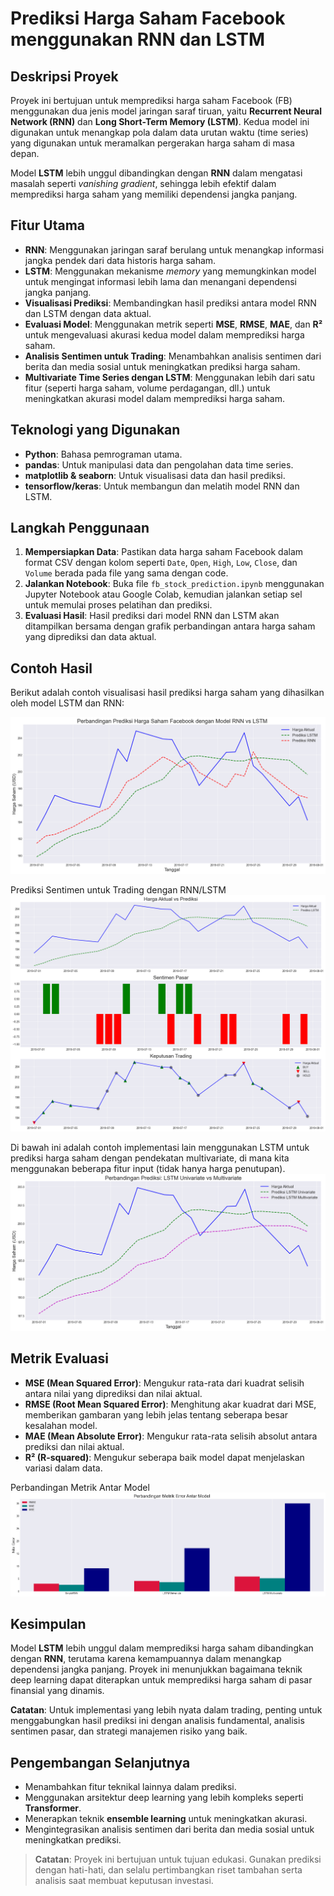 # Prediksi Harga Saham Facebook menggunakan RNN dan LSTM

## Deskripsi Proyek
Proyek ini bertujuan untuk memprediksi harga saham Facebook (FB) menggunakan dua jenis model jaringan saraf tiruan, yaitu **Recurrent Neural Network (RNN)** dan **Long Short-Term Memory (LSTM)**. Kedua model ini digunakan untuk menangkap pola dalam data urutan waktu (time series) yang digunakan untuk meramalkan pergerakan harga saham di masa depan.

Model **LSTM** lebih unggul dibandingkan dengan **RNN** dalam mengatasi masalah seperti *vanishing gradient*, sehingga lebih efektif dalam memprediksi harga saham yang memiliki dependensi jangka panjang.

## Fitur Utama
- **RNN**: Menggunakan jaringan saraf berulang untuk menangkap informasi jangka pendek dari data historis harga saham.
- **LSTM**: Menggunakan mekanisme *memory* yang memungkinkan model untuk mengingat informasi lebih lama dan menangani dependensi jangka panjang.
- **Visualisasi Prediksi**: Membandingkan hasil prediksi antara model RNN dan LSTM dengan data aktual.
- **Evaluasi Model**: Menggunakan metrik seperti **MSE**, **RMSE**, **MAE**, dan **R²** untuk mengevaluasi akurasi kedua model dalam memprediksi harga saham.
- **Analisis Sentimen untuk Trading**: Menambahkan analisis sentimen dari berita dan media sosial untuk meningkatkan prediksi harga saham.
- **Multivariate Time Series dengan LSTM**: Menggunakan lebih dari satu fitur (seperti harga saham, volume perdagangan, dll.) untuk meningkatkan akurasi model dalam memprediksi harga saham.

## Teknologi yang Digunakan
- **Python**: Bahasa pemrograman utama.
- **pandas**: Untuk manipulasi data dan pengolahan data time series.
- **matplotlib & seaborn**: Untuk visualisasi data dan hasil prediksi.
- **tensorflow/keras**: Untuk membangun dan melatih model RNN dan LSTM.

## Langkah Penggunaan
1. **Mempersiapkan Data**: Pastikan data harga saham Facebook dalam format CSV  dengan kolom seperti `Date`, `Open`, `High`, `Low`, `Close`, dan `Volume` berada pada file yang sama dengan code.
2. **Jalankan Notebook**: Buka file `fb_stock_prediction.ipynb` menggunakan Jupyter Notebook atau Google Colab, kemudian jalankan setiap sel untuk memulai proses pelatihan dan prediksi.
3. **Evaluasi Hasil**: Hasil prediksi dari model RNN dan LSTM akan ditampilkan bersama dengan grafik perbandingan antara harga saham yang diprediksi dan data aktual.

## Contoh Hasil
Berikut adalah contoh visualisasi hasil prediksi harga saham yang dihasilkan oleh model LSTM dan RNN:

![Perbandingan Prediksi](output.png)
 
 Prediksi Sentimen untuk Trading dengan RNN/LSTM 
 ![Perbandingan Prediksi](output2.png)

 Di bawah ini adalah contoh implementasi lain menggunakan LSTM untuk prediksi harga saham dengan pendekatan multivariate, di mana kita menggunakan beberapa fitur input (tidak hanya harga penutupan).
 ![Perbandingan Prediksi](output4.png)

## Metrik Evaluasi
- **MSE (Mean Squared Error)**: Mengukur rata-rata dari kuadrat selisih antara nilai yang diprediksi dan nilai aktual.
- **RMSE (Root Mean Squared Error)**: Menghitung akar kuadrat dari MSE, memberikan gambaran yang lebih jelas tentang seberapa besar kesalahan model.
- **MAE (Mean Absolute Error)**: Mengukur rata-rata selisih absolut antara prediksi dan nilai aktual.
- **R² (R-squared)**: Mengukur seberapa baik model dapat menjelaskan variasi dalam data.

Perbandingan Metrik Antar Model 
 ![Perbandingan Prediksi](output3.png)

## Kesimpulan
Model **LSTM** lebih unggul dalam memprediksi harga saham dibandingkan dengan **RNN**, terutama karena kemampuannya dalam menangkap dependensi jangka panjang. Proyek ini menunjukkan bagaimana teknik deep learning dapat diterapkan untuk memprediksi harga saham di pasar finansial yang dinamis. 

**Catatan**: Untuk implementasi yang lebih nyata dalam trading, penting untuk menggabungkan hasil prediksi ini dengan analisis fundamental, analisis sentimen pasar, dan strategi manajemen risiko yang baik.

## Pengembangan Selanjutnya
- Menambahkan fitur teknikal lainnya dalam prediksi.
- Menggunakan arsitektur deep learning yang lebih kompleks seperti **Transformer**.
- Menerapkan teknik **ensemble learning** untuk meningkatkan akurasi.
- Mengintegrasikan analisis sentimen dari berita dan media sosial untuk meningkatkan prediksi.

> **Catatan**: Proyek ini bertujuan untuk tujuan edukasi. Gunakan prediksi dengan hati-hati, dan selalu pertimbangkan riset tambahan serta analisis saat membuat keputusan investasi.
